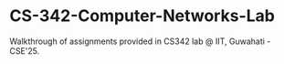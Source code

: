 # CS-342-Computer-Networks-Lab
Walkthrough of assignments provided in CS342 lab @ IIT, Guwahati - CSE'25.
